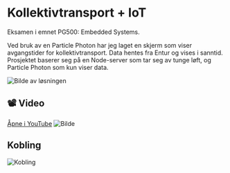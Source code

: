 # Kollektivtransport + IoT
Eksamen i emnet PG500: Embedded Systems.

Ved bruk av en Particle Photon har jeg laget en skjerm som viser avgangstider for kollektivtransport. 
Data hentes fra Entur og vises i sanntid. Prosjektet baserer seg på en Node-server som tar seg av tunge løft, og
Particle Photon som kun viser data.

![Bilde av løsningen](https://user-images.githubusercontent.com/4276097/75100889-12ff3700-55a2-11ea-946f-e8906ac255e9.png) 

## 📽 Video

[Åpne i YouTube](https://studio.youtube.com/video/JrGix3qBXH0/edit)
![Bilde](https://user-images.githubusercontent.com/4276097/75101049-b9e4d280-55a4-11ea-89af-8a9b5e06c4f6.png)

## Kobling
![Kobling](https://user-images.githubusercontent.com/4276097/75100918-78ebbe80-55a2-11ea-8c9b-33512f14b958.png)
